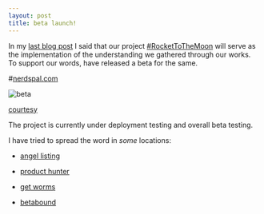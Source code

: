 ```yaml
---
layout: post
title: beta launch!
---
```


In my [last blog post](http://blogx.nerdspal.com/nerdspal-launch-plan/#) I said that our project [#RocketToTheMoon](https://nerdspal.com/) will serve as the implementation of the understanding we gathered through our works. To support our words, have released a beta for the same.

#[nerdspal.com](https://nerdspal.com)

![beta](http://cdn.meme.am/instances/55389939.jpg)

[courtesy](http://memegenerator.net/instance/55389939)

The project is currently under deployment testing and overall beta testing. 

I have tried to spread the word in *some* locations:

 - [angel listing](https://angel.co/nerdspal-com)

 - [product hunter](http://www.producthunt.com/tech/nersdpal-com)

 - [get worms](http://getworm.com/startup/nistencorp/)

 - [betabound](http://www.betabound.com/nerdspal-public-beta/)

